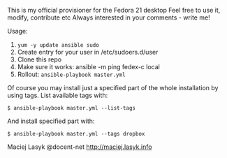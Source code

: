 This is my official provisioner for the Fedora 21 desktop
Feel free to use it, modify, contribute etc
Always interested in your comments - write me!

Usage:

1. `yum -y update ansible sudo`
2. Create entry for your user in /etc/sudoers.d/user
3. Clone this repo
4. Make sure it works: ansible -m ping fedex-c local
5. Rollout: `ansible-playbook master.yml`

Of course you may install just a specified part of the
whole installation by using tags. List available tags
with:

`$ ansible-playbook master.yml --list-tags`

 And install specified part with:

`$ ansible-playbook master.yml --tags dropbox`

Maciej Lasyk
@docent-net
http://maciej.lasyk.info

